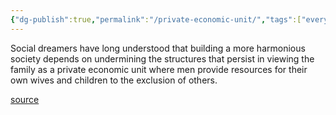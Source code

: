 ```yaml
---
{"dg-publish":true,"permalink":"/private-economic-unit/","tags":["everyday-utopia-what-2000-years-of-wild-experiments-can-teach-us-about-the-good-life"],"created":"","updated":""}
---
```


Social dreamers have long understood that building a more harmonious society depends on undermining the structures that persist in viewing the family as a private economic unit where men provide resources for their own wives and children to the exclusion of others.

[source](https://www.goodreads.com/book/show/62919855-everyday-utopia)